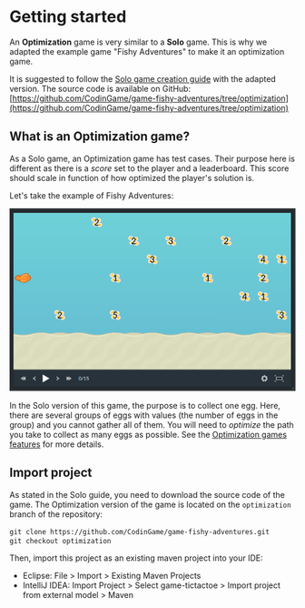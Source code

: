 # Getting started

An **Optimization** game is very similar to a **Solo** game. This is why we adapted the example game "Fishy Adventures" to make it an optimization game.

It is suggested to follow the [Solo game creation guide](tutorial-3-solo.md) with the adapted version. The source code is available on GitHub: [https://github.com/CodinGame/game-fishy-adventures/tree/optimization](https://github.com/CodinGame/game-fishy-adventures/tree/optimization)

## What is an Optimization game?

As a Solo game, an Optimization game has test cases. Their purpose here is different as there is a *score* set to the player and a leaderboard. This score should scale in function of how optimized the player's solution is.

Let's take the example of Fishy Adventures:

![Game preview](resources/optiviewer.png)

In the Solo version of this game, the purpose is to collect one egg. Here, there are several groups of eggs with values (the number of eggs in the group) and you cannot gather all of them. You will need to *optimize* the path you take to collect as many eggs as possible. See the [Optimization games features](playground/core-concepts/core-3-game-manager.md#optimization-game-features) for more details.

## Import project

As stated in the Solo guide, you need to download the source code of the game. The Optimization version of the game is located on the `optimization` branch of the repository:
```
git clone https://github.com/CodinGame/game-fishy-adventures.git
git checkout optimization
```

Then, import this project as an existing maven project into your IDE:
- Eclipse: File > Import > Existing Maven Projects
- IntelliJ IDEA: Import Project > Select game-tictactoe > Import project from external model > Maven
